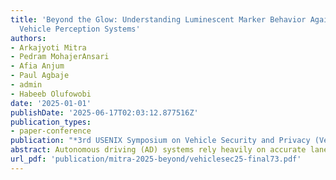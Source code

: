 ```yaml
---
title: 'Beyond the Glow: Understanding Luminescent Marker Behavior Against Autonomous
  Vehicle Perception Systems'
authors:
- Arkajyoti Mitra
- Pedram MohajerAnsari
- Afia Anjum
- Paul Agbaje
- admin
- Habeeb Olufowobi
date: '2025-01-01'
publishDate: '2025-06-17T02:03:12.877516Z'
publication_types:
- paper-conference
publication: "*3rd USENIX Symposium on Vehicle Security and Privacy (VehicleSec '25)*"
abstract: Autonomous driving (AD) systems rely heavily on accurate lane marker detection for safe navigation, particularly during nighttime or low-light conditions. While luminescent lane markers have been introduced to improve visibility and enhance road safety in these scenarios, they also introduce potential vulnerabilities. This paper investigates these risks by introducing novel luminescent adversarial attacks that exploit the lane detection models used in autonomous vehicles (AVs). We demonstrate how these attacks, targeting deep neural network-based perception models, can manipulate the textural properties of the markers to cause misdetection of lanes, leading to safety violations. Through comprehensive experiments in both digital and physical domains, we systematically expose the vulnerabilities of state-of-the-art lane detection models to adversarial luminescent markers. In our digital experiments, we observe complete model failure in the worst cases and a failure rate of approximately 33% in the best cases. Physical experiments using a device running Openpilot further confirm these risks, underscoring a significant safety threat posed by luminescent adversarial attacks. Our findings emphasize the need for robust defenses to protect AVs from such adversarial threats.
url_pdf: 'publication/mitra-2025-beyond/vehiclesec25-final73.pdf'
---
```

